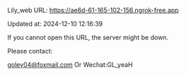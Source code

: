 Lily_web URL: https://ae6d-61-165-102-156.ngrok-free.app

Updated at: 2024-12-10 12:16:39

If you cannot open this URL, the server might be down.

Please contact: 

goley04@foxmail.com Or Wechat:GL_yeaH